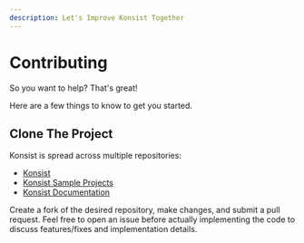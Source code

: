 ```yaml
---
description: Let's Improve Konsist Together
---
```


# Contributing

So you want to help? That's great!

Here are a few things to know to get you started.

## Clone The Project

Konsist is spread across multiple repositories:

* [Konsist](https://github.com/LemonAppDev/konsist)
* [Konsist Sample Projects](https://github.com/LemonAppDev/konsist-sample-projects/)
* [Konsist Documentation](https://github.com/LemonAppDev/konsist-documentation)

Create a fork of the desired repository, make changes, and submit a pull request. Feel free to open an issue before actually implementing the code to discuss features/fixes and implementation details.&#x20;


